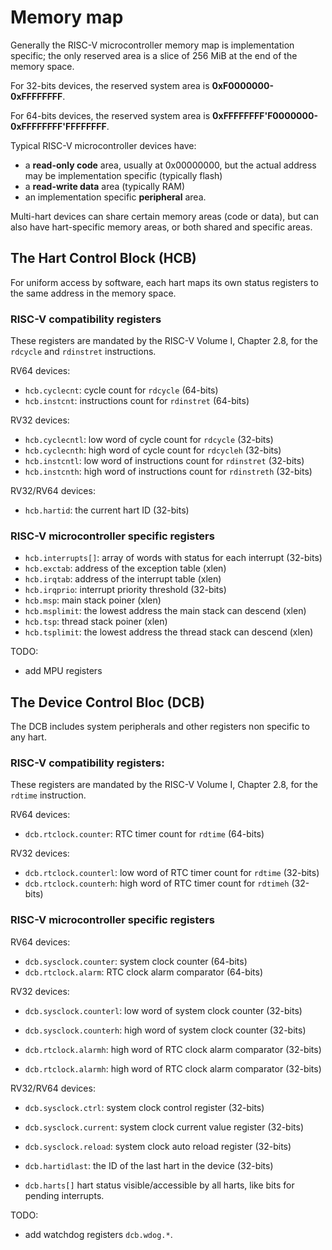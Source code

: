 # Memory map

Generally the RISC-V microcontroller memory map is implementation specific; the only reserved area 
is a slice of 256 MiB at the end of the memory space.

For 32-bits devices, the reserved system area is **0xF0000000-0xFFFFFFFF**.

For 64-bits devices, the reserved system area is **0xFFFFFFFF'F0000000-0xFFFFFFFF'FFFFFFFF**.

Typical RISC-V microcontroller devices have:

- a **read-only code** area, usually at 0x00000000, but the actual address may be implementation 
specific (typically flash)
- a **read-write data** area (typically RAM)
- an implementation specific **peripheral** area.

Multi-hart devices can share certain memory areas (code or data), but can also have hart-specific 
memory areas, or both shared and specific areas.


## The Hart Control Block (HCB)

For uniform access by software, each hart maps its own status registers to the same address in the memory space.

### RISC-V compatibility registers

These registers are mandated by the RISC-V Volume I, Chapter 2.8, for the `rdcycle` and `rdinstret` instructions.

RV64 devices:

- `hcb.cyclecnt`: cycle count for `rdcycle` (64-bits)
- `hcb.instcnt`: instructions count for `rdinstret` (64-bits)

RV32 devices:

- `hcb.cyclecntl`: low word of cycle count for `rdcycle` (32-bits)
- `hcb.cyclecnth`: high word of cycle count for `rdcycleh` (32-bits)
- `hcb.instcntl`: low word of instructions count for `rdinstret` (32-bits)
- `hcb.instcnth`: high word of instructions count for `rdinstreth` (32-bits)

RV32/RV64 devices:

- `hcb.hartid`: the current hart ID (32-bits)

### RISC-V microcontroller specific registers

- `hcb.interrupts[]`: array of words with status for each interrupt (32-bits)
- `hcb.exctab`: address of the exception table (xlen)
- `hcb.irqtab`: address of the interrupt table (xlen)
- `hcb.irqprio`: interrupt priority threshold (32-bits)
- `hcb.msp`: main stack poiner (xlen)
- `hcb.msplimit`: the lowest address the main stack can descend (xlen)
- `hcb.tsp`: thread stack poiner (xlen)
- `hcb.tsplimit`: the lowest address the thread stack can descend (xlen)

TODO: 

- add MPU registers

## The Device Control Bloc (DCB)

The DCB includes system peripherals and other registers non specific to any hart.

### RISC-V compatibility registers:

These registers are mandated by the RISC-V Volume I, Chapter 2.8, for the `rdtime` instruction.

RV64 devices:

- `dcb.rtclock.counter`: RTC timer count for `rdtime` (64-bits)

RV32 devices:

- `dcb.rtclock.counterl`: low word of RTC timer count for `rdtime` (32-bits)
- `dcb.rtclock.counterh`: high word of RTC timer count for `rdtimeh` (32-bits)

### RISC-V microcontroller specific registers

RV64 devices:

- `dcb.sysclock.counter`: system clock counter (64-bits)
- `dcb.rtclock.alarm`: RTC clock alarm comparator (64-bits)

RV32 devices:

- `dcb.sysclock.counterl`: low word of system clock counter (32-bits)
- `dcb.sysclock.counterh`: high word of system clock counter (32-bits)

- `dcb.rtclock.alarmh`: high word of RTC clock alarm comparator (32-bits)
- `dcb.rtclock.alarmh`: high word of RTC clock alarm comparator (32-bits)

RV32/RV64 devices:

- `dcb.sysclock.ctrl`: system clock control register (32-bits)
- `dcb.sysclock.current`: system clock current value register (32-bits)
- `dcb.sysclock.reload`: system clock auto reload register (32-bits)

- `dcb.hartidlast`: the ID of the last hart in the device (32-bits)
- `dcb.harts[]` hart status visible/accessible by all harts, like bits for pending interrupts.

TODO:

- add watchdog registers `dcb.wdog.*`.




